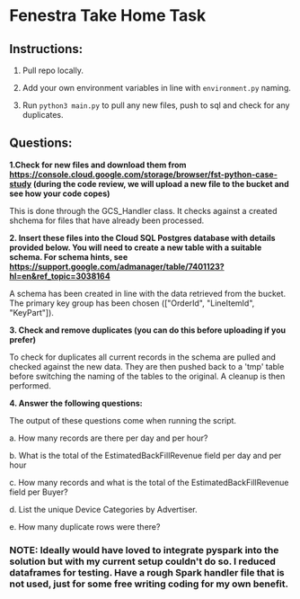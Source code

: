 # Fenestra Take Home Task

## Instructions:

1. Pull repo locally.

2. Add your own environment variables in line with `environment.py` naming.

3. Run `python3 main.py` to pull any new files, push to sql and check for any duplicates.


## Questions:
**1.Check for new files and download them from https://console.cloud.google.com/storage/browser/fst-python-case-study (during the code review, we will upload a new file to the bucket and see how your code copes)**

This is done through the GCS_Handler class. It checks against a created shchema for files that have already been processed. 

**2. Insert these files into the Cloud SQL Postgres database with details provided below. You will need to create a new table with a suitable schema. For schema hints, see https://support.google.com/admanager/table/7401123?hl=en&ref_topic=3038164**

A schema has been created in line with the data retrieved from the bucket. The primary key group has been chosen (["OrderId", "LineItemId", "KeyPart"]). 

**3. Check and remove duplicates (you can do this before uploading if you prefer)**

To check for duplicates all current records in the schema are pulled and checked against the new data. They are then pushed back to a 'tmp' table before switching the naming of the tables to the original. A cleanup is then performed. 

**4. Answer the following questions:**

The output of these questions come when running the script. 


a. How many records are there per day and per hour?

b. What is the total of the EstimatedBackFillRevenue field per day and per hour

c. How many records and what is the total of the EstimatedBackFillRevenue field per Buyer?

d. List the unique Device Categories by Advertiser.

e. How many duplicate rows were there?

### NOTE: Ideally would have loved to integrate pyspark into the solution but with my current setup couldn't do so. I reduced dataframes for testing. Have a rough Spark handler file that is not used, just for some free writing coding for my own benefit. 
